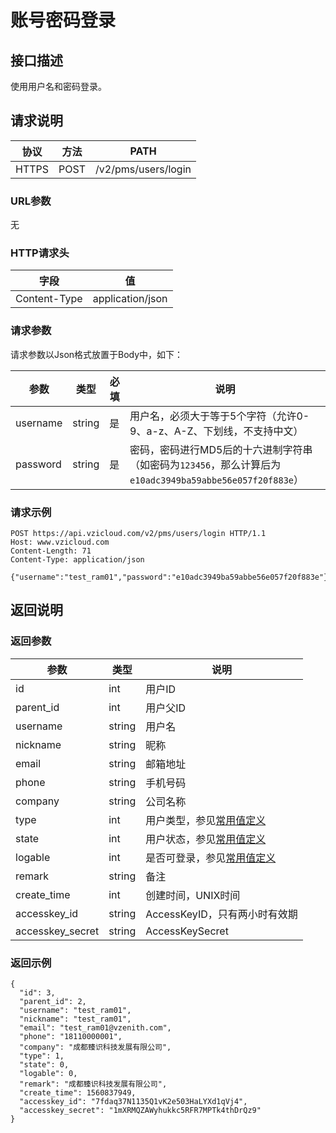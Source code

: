 # 账号密码登录

## 接口描述

使用用户名和密码登录。

## 请求说明

协议 | 方法 | PATH 
---|---|---
HTTPS | POST | /v2/pms/users/login

### URL参数

无

### HTTP请求头

字段 | 值
---|---
Content-Type | application/json

### 请求参数

请求参数以Json格式放置于Body中，如下：

参数 | 类型 | 必填 | 说明 
---|---|---|---
username | string | 是 | 用户名，必须大于等于5个字符（允许0-9、a-z、A-Z、下划线，不支持中文）
password | string | 是 | 密码，密码进行MD5后的十六进制字符串（如密码为`123456`，那么计算后为`e10adc3949ba59abbe56e057f20f883e`）

### 请求示例

```
POST https://api.vzicloud.com/v2/pms/users/login HTTP/1.1
Host: www.vzicloud.com
Content-Length: 71
Content-Type: application/json

{"username":"test_ram01","password":"e10adc3949ba59abbe56e057f20f883e"}
```

## 返回说明

### 返回参数

参数 | 类型 | 说明
---|---|---
id | int | 用户ID
parent_id | int | 用户父ID
username | string | 用户名
nickname | string | 昵称
email | string | 邮箱地址
phone | string | 手机号码
company | string | 公司名称
type | int | 用户类型，参见[常用值定义](/DEFINE.md)
state | int | 用户状态，参见[常用值定义](/DEFINE.md)
logable | int | 是否可登录，参见[常用值定义](/DEFINE.md)
remark | string | 备注
create_time | int | 创建时间，UNIX时间
accesskey_id | string | AccessKeyID，只有两小时有效期
accesskey_secret | string | AccessKeySecret

### 返回示例

```
{
  "id": 3,
  "parent_id": 2,
  "username": "test_ram01",
  "nickname": "test_ram01",
  "email": "test_ram01@vzenith.com",
  "phone": "18110000001",
  "company": "成都臻识科技发展有限公司",
  "type": 1,
  "state": 0,
  "logable": 0,
  "remark": "成都臻识科技发展有限公司",
  "create_time": 1560837949,
  "accesskey_id": "7fdaq37N1135Q1vK2e503HaLYXd1qVj4",
  "accesskey_secret": "1mXRMQZAWyhukkc5RFR7MPTk4thDrQz9"
}
```